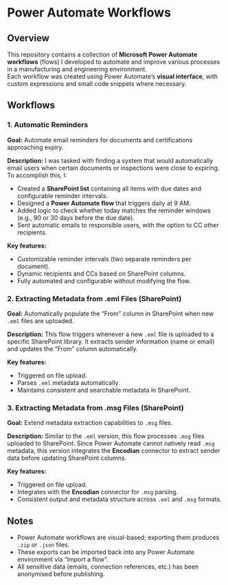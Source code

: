 # Power Automate Workflows

## Overview
This repository contains a collection of **Microsoft Power Automate workflows** (flows) I developed to automate and improve various processes in a manufacturing and engineering environment.  
Each workflow was created using Power Automate’s **visual interface**, with custom expressions and small code snippets where necessary.

## Workflows

### 1. Automatic Reminders
**Goal:** Automate email reminders for documents and certifications approaching expiry.

**Description:**
I was tasked with finding a system that would automatically email users when certain documents or inspections were close to expiring.  
To accomplish this, I:
- Created a **SharePoint list** containing all items with due dates and configurable reminder intervals.
- Designed a **Power Automate flow** that triggers daily at 9 AM.
- Added logic to check whether today matches the reminder windows (e.g., 90 or 30 days before the due date).
- Sent automatic emails to responsible users, with the option to CC other recipients.

**Key features:**
- Customizable reminder intervals (two separate reminders per document).  
- Dynamic recipients and CCs based on SharePoint columns.  
- Fully automated and configurable without modifying the flow.
  
### 2. Extracting Metadata from .eml Files (SharePoint)
**Goal:** Automatically populate the “From” column in SharePoint when new `.eml` files are uploaded.

**Description:**
This flow triggers whenever a new `.eml` file is uploaded to a specific SharePoint library. It extracts sender information (name or email) and updates the “From” column automatically.

**Key features:**
- Triggered on file upload.  
- Parses `.eml` metadata automatically.  
- Maintains consistent and searchable metadata in SharePoint.


### 3. Extracting Metadata from .msg Files (SharePoint)
**Goal:** Extend metadata extraction capabilities to `.msg` files.

**Description:**
Similar to the `.eml` version, this flow processes `.msg` files uploaded to SharePoint. Since Power Automate cannot natively read `.msg` metadata, this version integrates the **Encodian** connector to extract sender data before updating SharePoint columns.

**Key features:**
- Triggered on file upload.  
- Integrates with the **Encodian** connector for `.msg` parsing.  
- Consistent output and metadata structure across `.eml` and `.msg` formats.

## Notes
- Power Automate workflows are visual-based; exporting them produces `.zip` or `.json` files.  
- These exports can be imported back into any Power Automate environment via “Import a flow”.  
- All sensitive data (emails, connection references, etc.) has been anonymised before publishing.
